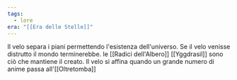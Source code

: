 ```yaml
---
tags:
  - lore
era: "[[Era delle Stelle]]"
---
```

Il velo separa i piani permettendo l'esistenza dell'universo. Se il velo venisse distrutto il mondo terminerebbe. le [[Radici dell'Albero]] [[Yggdrasil]] sono ciò che mantiene il creato. Il velo si affina quando un grande numero di anime passa all'[[Oltretomba]]